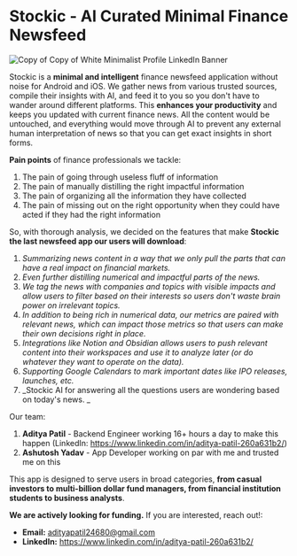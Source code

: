 # Stockic - AI Curated Minimal Finance Newsfeed 

![Copy of Copy of White Minimalist Profile LinkedIn Banner](https://github.com/user-attachments/assets/c78e390c-9039-463e-b66e-ce80e004d84e)

Stockic is a **minimal and intelligent** finance newsfeed application without noise for Android and iOS. We gather news from various trusted sources, compile their insights with AI, and feed it to you so you don't have to wander around different platforms. This **enhances your productivity** and keeps you updated with current finance news. All the content would be untouched, and everything would move through AI to prevent any external human interpretation of news so that you can get exact insights in short forms.     

**Pain points** of finance professionals we tackle:
1. The pain of going through useless fluff of information
2. The pain of manually distilling the right impactful information 
3. The pain of organizing all the information they have collected
4. The pain of missing out on the right opportunity when they could have acted if they had the right information

So, with thorough analysis, we decided on the features that make **Stockic the last newsfeed app our users will download**:
1. _Summarizing news content in a way that we only pull the parts that can have a real impact on financial markets._
2. _Even further distilling numerical and impactful parts of the news._
3. _We tag the news with companies and topics with visible impacts and allow users to filter based on their interests so users don't waste brain power on irrelevant topics._ 
4. _In addition to being rich in numerical data, our metrics are paired with relevant news, which can impact those metrics so that users can make their own decisions right in place._
5. _Integrations like Notion and Obsidian allows users to push relevant content into their workspaces and use it to analyze later (or do whatever they want to operate on the data)._
6. _Supporting Google Calendars to mark important dates like IPO releases, launches, etc._
7. _Stockic AI for answering all the questions users are wondering based on today's news. _

Our team:
1. **Aditya Patil** - Backend Engineer working 16+ hours a day to make this happen (LinkedIn: https://www.linkedin.com/in/aditya-patil-260a631b2/)
2. **Ashutosh Yadav** - App Developer working on par with me and trusted me on this 

This app is designed to serve users in broad categories, **from casual investors to multi-billion dollar fund managers, from financial institution students to business analysts**. 

**We are actively looking for funding.** If you are interested, reach out!: 
  - **Email:** adityapatil24680@gmail.com
  - **LinkedIn:** https://www.linkedin.com/in/aditya-patil-260a631b2/
